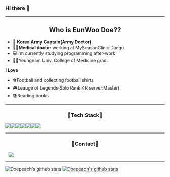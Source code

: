 ### Hi there 👋
------
## <div align=center>  Who is EunWoo Doe??</h1></div> 

- 🫡 **Korea Army Captain(Army Doctor)**
- 👨‍⚕️**Medical doctor** working at MySeasonClinic Daegu
- 💻I'm currently studying programming after-work 
- 👨‍🎓Yeungnam Univ. College of Medicine grad. 

**I Love**
 - ⚽Football and collecting football shirts
 - 🎮Leauge of Legends(Solo Rank KR server:Master)
 - 📚Reading books 
  
---

### <div align=center>💎Tech Stack💎</h1></div> 


<img src="https://img.shields.io/badge/PYTHON-3776AB?style=for-the-badge&logo=python&logoColor=white"><img src="https://img.shields.io/badge/JAVA-007396?style=for-the-badge&logo=java&logoColor=white"><img src="https://img.shields.io/badge/html-E34F26?style=for-the-badge&logo=html5&logoColor=white"><img src="https://img.shields.io/badge/css-1572B6?style=for-the-badge&logo=css3&logoColor=white"><img src="https://img.shields.io/badge/javascript-F7DF1E?style=for-the-badge&logo=javascript&logoColor=black"><img src="https://img.shields.io/badge/git-F05032?style=for-the-badge&logo=git&logoColor=white"><img src="https://img.shields.io/badge/github-181717?style=for-the-badge&logo=github&logoColor=white">




----
### <div align=center>💌Contact💌</h1></div> 
<a href="mailto:doepeach@gmail.com"><img src="https://img.shields.io/badge/Gmail-d14836?style=flat-square&logo=Gmail&logoColor=white&link=mailto:doepeach@gmail.com"
style="height : auto; margin-left : 10px; margin-right : 10px;"/>
</a>




---
![Doepeach's github stats](https://github-readme-stats.vercel.app/api?username=Doepeach&show_icons=true)
[![Doepeach's github stats](https://github-readme-stats.vercel.app/api/top-langs/?username=Doepeach&show_icons=true&hide_border=true&title_color=004386&icon_color=004386&layout=compact)](https://github.com/Doepeach)
